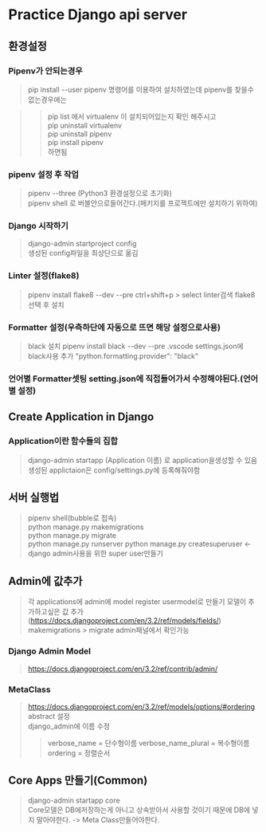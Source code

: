 # Practice Django api server

## 환경설정

### Pipenv가 안되는경우

> pip install --user pipenv 명령어를 이용하여 설치하였는데 pipenv를 찾을수 없는경우에는

> > pip list 에서 virtualenv 이 설치되어있는지 확인 해주시고  
> > pip uninstall virtualenv  
> > pip uninstall pipenv  
> > pip install pipenv  
> > 하면됨

### pipenv 설정 후 작업

> pipenv --three (Python3 환경설정으로 초기화)  
> pipenv shell 로 버블안으로들어간다.(페키지를 프로젝트에만 설치하기 위하여)

### Django 시작하기

> django-admin startproject config  
> 생성된 config파일을 최상단으로 옮김

### Linter 설정(flake8)

> pipenv install flake8 --dev --pre
> ctrl+shift+p > select linter검색 flake8선택 후 설치

### Formatter 설정(우측하단에 자동으로 뜨면 해당 설정으로사용)

> black 설치 pipenv install black --dev --pre
> .vscode settings.json에 black사용 추가 "python.formatting.provider": "black"

### 언어별 Formatter셋팅 setting.json에 직접들어가서 수정해야된다.(언어별 설정)

## Create Application in Django

### Application이란 함수들의 집합

> django-admin startapp (Application 이름) 로 application을생성할 수 있음  
> 생성된 applictaion은 config/settings.py에 등록해줘야함

## 서버 실행법

> pipenv shell(bubble로 접속)  
> python manage.py makemigrations  
> python manage.py migrate  
> python manage.py runserver
> python manage.py createsuperuser <-django admin사용을 위한 super user만들기

## Admin에 값추가

> 각 applications에 admin에 model register
> usermodel로 만들기
> 모델이 추가하고싶은 값 추가(https://docs.djangoproject.com/en/3.2/ref/models/fields/)
> makemigrations > migrate
> admin패널에서 확인가능

### Django Admin Model

> https://docs.djangoproject.com/en/3.2/ref/contrib/admin/

### MetaClass

> https://docs.djangoproject.com/en/3.2/ref/models/options/#ordering
> abstract 설정  
> django_admin에 이름 수정
>
> > verbose_name = 단수형이름
> > verbose_name_plural = 복수형이름
> > ordering = 정렬순서

## Core Apps 만들기(Common)

> django-admin startapp core  
> Core모델은 DB에저장하는게 아니고 상속받아서 사용할 것이기 때문에 DB에 넣지 말아야한다. -> Meta Class만들어야한다.
